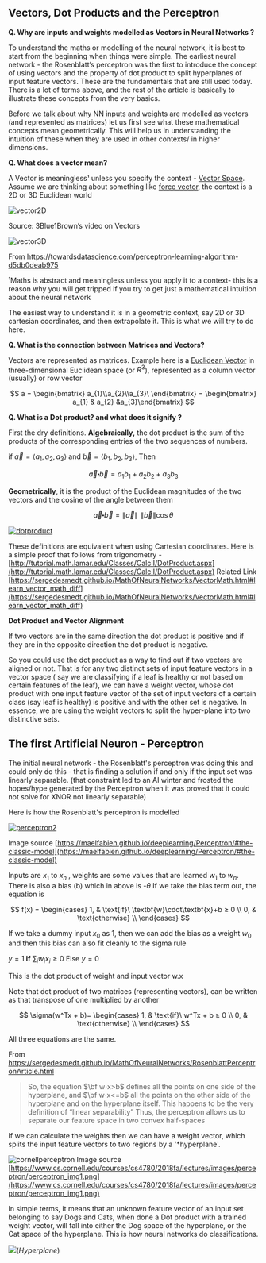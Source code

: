 
## Vectors, Dot Products and  the Perceptron

**Q. Why are inputs and weights modelled as Vectors in Neural Networks ?**

To understand the maths or modelling of the neural network, it is best to start from the beginning when things were simple. The earliest neural network - the Rosenblatt’s perceptron was the first to introduce the concept of using vectors and the property of dot product to split hyperplanes of input feature vectors. These are the fundamentals that are still used today. There is a lot of terms above, and the rest of the article is basically to illustrate these concepts from the very basics. 

Before we talk about why NN inputs and weights are modelled as vectors (and represented as matrices) let us first see what these mathematical concepts mean geometrically. This will help us in understanding the intuition of these when they are used in other contexts/ in higher dimensions.

**Q. What does a vector mean?**

A Vector is meaningless¹ unless you specify the context - [Vector Space][1]. Assume we are thinking about something like [force vector][2], the context is a 2D or 3D Euclidean world

![vector2D][3]

Source: 3Blue1Brown’s video on Vectors

![vector3D][4]

From https://towardsdatascience.com/perceptron-learning-algorithm-d5db0deab975

¹Maths is abstract and meaningless unless you apply it to a context- this is a reason why you will get tripped if you try to get just a mathematical intuition about the neural network

The easiest way to understand it is in a geometric context, say 2D or 3D cartesian coordinates, and then extrapolate it. This is what we will try to do here.

**Q. What is the connection between Matrices and Vectors?**

 Vectors are represented as matrices. Example here is a [Euclidean Vector][5] in three-dimensional Euclidean space (or $R^{3}$), represented as a column vector (usually) or row vector

$$
a = \begin{bmatrix}
a_{1}\\a_{2}\\a_{3}\ 
\end{bmatrix} = \begin{bmatrix} a_{1} & a_{2} &a_{3}\end{bmatrix}
$$

**Q. What is a Dot product? and what does it signify ?**

First the dry definitions.
**Algebraically,** the dot product is the sum of the products of the corresponding entries of the two sequences of numbers.

if $\vec a = \left\langle {a_1,a_2,a_3} \right\rangle$ and $\vec b = \left\langle {b_1,b_2,b_3} \right\rangle$, Then

$$
\vec a\centerdot \vec b = {a_1}{b_1} + {a_2}{b_2} + {a_3}{b_3}
$$

**Geometrically**, it is the product of the Euclidean magnitudes of the two vectors and the cosine of the angle between them

$$
 \vec a\centerdot \vec b = \left\| {\vec a} \right\|\,\,\left\| {\vec b} \right\|\cos \theta 
$$

[![dotproduct][6]][6]

These definitions are equivalent when using Cartesian coordinates.
Here is a simple proof that follows from trigonometry -
[http://tutorial.math.lamar.edu/Classes/CalcII/DotProduct.aspx](http://tutorial.math.lamar.edu/Classes/CalcII/DotProduct.aspx)
Related Link [https://sergedesmedt.github.io/MathOfNeuralNetworks/VectorMath.html#learn_vector_math_diff](https://sergedesmedt.github.io/MathOfNeuralNetworks/VectorMath.html#learn_vector_math_diff)

**Dot Product and Vector Alignment**

If two vectors are in the same direction the dot product is positive and if they are in the opposite direction the dot product is negative.

So you could use the dot product as a way to find out if two vectors are aligned or not. That is for any two distinct sets of input feature vectors in a vector space ( say we are classifying if a leaf is healthy or not based on certain features of the leaf), we can have a weight vector, whose dot product with one input feature vector of the set of input vectors of a certain class (say leaf is healthy) is positive and with the other set is negative. In essence, we are using the weight vectors to split the hyper-plane into two distinctive sets.

## The first Artificial Neuron - Perceptron
The initial neural network - the Rosenblatt's perceptron was doing this and could only do this - that is finding a solution if and only if the input set was linearly separable. (that constraint led to an AI winter and frosted the hopes/hype generated by the Perceptron when it was proved that it could not solve for XNOR not linearly separable)

Here is how the Rosenblatt's perceptron is modelled

  [![perceptron2][7]][7]

Image source [https://maelfabien.github.io/deeplearning/Perceptron/#the-classic-model](https://maelfabien.github.io/deeplearning/Perceptron/#the-classic-model)

Inputs are $x_1$ to $x_n$ , weights are some values that are learned $w_1$ to $w_n$. There is also a bias (b)  which in above is  -$\theta$
If we take the bias term out, the equation is 

$$
f(x) =
\begin{cases}
1, & \text{if}\ \textbf{w}\cdot\textbf{x}+b ≥ 0 \\
0, & \text{otherwise} \\
\end{cases}
$$

If we take a dummy input $x_0$ as 1, then  we can add the bias as a weight $w_0$ and then this bias can also fit cleanly to the sigma rule

$y = 1  \textbf{ if } \sum_i w_i x_i ≥ 0 \text{  Else } y=0$

This is the dot product of weight and input vector w.x

Note that dot product of two matrices (representing vectors), can be written as that transpose of one multiplied by another 

$$
\sigma(w^Tx + b)=
\begin{cases}
1, & \text{if}\ w^Tx + b ≥ 0 \\
0, & \text{otherwise} \\
\end{cases}
$$

All three equations are the same.

From https://sergedesmedt.github.io/MathOfNeuralNetworks/RosenblattPerceptronArticle.html

> So, the equation $\bf w⋅x>b$   defines all the points on one side of
> the hyperplane, and $\bf w⋅x<=b$  all the points on the other side of
> the hyperplane and on the hyperplane itself. This happens to be the
> very definition of “linear separability” Thus, the perceptron allows
> us to separate our feature space in two convex half-spaces

If we can calculate the weights then we can have a weight vector, which splits the input feature vectors to two regions by a '*hyperplane'. 

![cornellperceptron](https://i.imgur.com/OIN3maHm.png)
Image source [https://www.cs.cornell.edu/courses/cs4780/2018fa/lectures/images/perceptron/perceptron_img1.png](https://www.cs.cornell.edu/courses/cs4780/2018fa/lectures/images/perceptron/perceptron_img1.png)

In simple terms, it means that an unknown feature vector of an input set belonging to say Dogs and Cats, when done a Dot product with a trained weight vector, will fall into either the Dog space of the hyperplane, or the Cat space of the hyperplane. This is how neural networks do classifications.

![](https://i.imgur.com/9M8GZHc.png)(*Hyperplane*)

  
  [1]: https://en.wikipedia.org/wiki/Vector_space
  [2]: http://www.mathcentre.ac.uk/resources/uploaded/mc-web-mech1-5-2009.pdf
  [3]: https://i.stack.imgur.com/Q1rBUm.png
  [4]: https://i.stack.imgur.com/t0plRm.png
  [5]: https://en.wikipedia.org/wiki/Euclidean_vector
  [6]: https://i.stack.imgur.com/kO3ym.png
  [7]: https://i.stack.imgur.com/Nw2Ls.png
